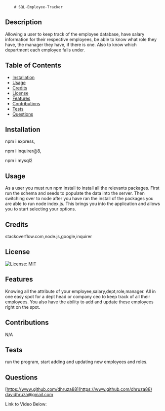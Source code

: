 
        # SQL-Employee-Tracker

## Description
Allowing a user to keep track of the employee database, have salary information for their respective employees, be able to know what role they have, the manager they have, if there is one. Also to know which department each employee falls under.



## Table of Contents

- [Installation](#installation)
- [Usage](#usage)
- [Credits](#credits)
- [License](#license)
- [Features](#features)
- [Contributions](#contributions)
- [Tests](#tests)
- [Questions](#questions)


## Installation
npm i express,

npm i inquirer@8,

npm i mysql2

## Usage
As a user you must run npm install to install all the relevants packages. First run the schema and seeds to populate the data into the server. Then switching over to node after you have ran the install of the packages you are able to run node index.js. This brings you into the application and allows you to start selecting your options.

## Credits
stackoverflow.com,node.js,google,inquirer

## License
[![License: MIT](https://img.shields.io/badge/License-MIT-yellow.svg)](https://opensource.org/licenses/MIT)


## Features
Knowing all the attribute of your employee,salary,dept,role,manager. All in one easy spot for a dept head or company ceo to keep track of all their employees. You also have the ability to add and update these employees right on the spot.

## Contributions
N/A

## Tests
run the program, start adding and updating new employees and roles.

## Questions
[https://www.github.com/dhruza88](https://www.github.com/dhruza88) <br />
davidhruza@gmail.com

Link to Video Below:

